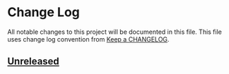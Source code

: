 # Change Log
All notable changes to this project will be documented in this file.
This file uses change log convention from [Keep a CHANGELOG](http://keepachangelog.com).

## [Unreleased][unreleased]


[unreleased]: https://github.com/hadenlabs/ansible-role-opbeat/compare/0.0.4...HEAD
[0.0.4]: https://github.com/hadenlabs/ansible-role-opbeat/compare/0.0.3...0.0.4
[0.0.3]: https://github.com/hadenlabs/ansible-role-opbeat/compare/0.0.2...0.0.3
[0.0.2]: https://github.com/hadenlabs/ansible-role-opbeat/compare/0.0.1...0.0.2
[0.0.1]: https://github.com/hadenlabs/ansible-role-opbeat/compare/0.0.0...0.0.1

[CHANGELOG.md]: CHANGELOG.md
[CONTRIBUTING.md]: CONTRIBUTING.md
[LICENCE]: LICENCE
[README.md]: README.md
